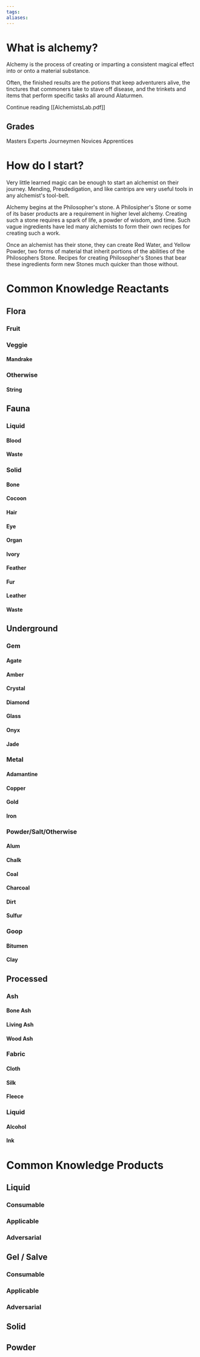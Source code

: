 ```yaml
---
tags:
aliases:
---
```


# What is alchemy?
Alchemy is the process of creating or imparting a consistent magical effect into or onto a material substance.

Often, the finished results are the potions that keep adventurers alive, the tinctures that commoners take to stave off disease, and the trinkets and items that perform specific tasks all around Alaturmen.

Continue reading [[AlchemistsLab.pdf]]

## Grades
Masters
Experts
Journeymen
Novices
Apprentices

# How do I start?

Very little learned magic can be enough to start an alchemist on their journey. Mending, Presdedigation, and like cantrips are very useful tools in any alchemist's tool-belt.

Alchemy begins at the Philosopher's stone. A Philosipher's Stone or some of its baser products are a requirement in higher level alchemy. Creating such a stone requires a spark of life, a powder of wisdom, and time. Such vague ingredients have led many alchemists to form their own recipes for creating such a work.

Once an alchemist has their stone, they can create Red Water, and Yellow Powder, two forms of material that inherit portions of the abilities of the Philosophers Stone. Recipes for creating Philosopher's Stones that bear these ingredients form new Stones much quicker than those without.

# Common Knowledge Reactants
## Flora
### Fruit
### Veggie
#### Mandrake
### Otherwise
#### String
## Fauna
### Liquid
#### Blood
#### Waste
### Solid
#### Bone
#### Cocoon
#### Hair
#### Eye
#### Organ
#### Ivory
#### Feather
#### Fur
#### Leather
#### Waste
## Underground
### Gem
#### Agate
#### Amber
#### Crystal
#### Diamond
#### Glass
#### Onyx
#### Jade
### Metal
#### Adamantine
#### Copper
#### Gold
#### Iron
### Powder/Salt/Otherwise
#### Alum
#### Chalk
#### Coal
#### Charcoal
#### Dirt
#### Sulfur
### Goop
#### Bitumen
#### Clay
## Processed
### Ash
#### Bone Ash
#### Living Ash
#### Wood Ash
### Fabric
#### Cloth
#### Silk
#### Fleece
### Liquid
#### Alcohol
#### Ink

# Common Knowledge Products
## Liquid
### Consumable
### Applicable
### Adversarial
## Gel / Salve
### Consumable
### Applicable
### Adversarial
## Solid
## Powder